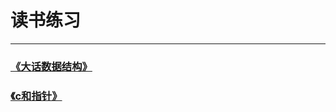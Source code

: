 # 读书练习
---
### [《大话数据结构》](http://github.com/KevinsBobo/book_code/tree/master/data_structure/)

### [《c和指针》](http://github.com/KevinsBobo/book_code/tree/master/pointers_on_c/)
